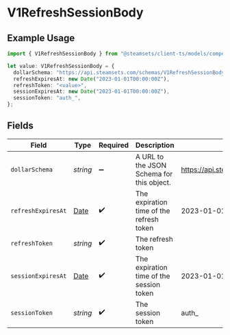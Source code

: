 # V1RefreshSessionBody

## Example Usage

```typescript
import { V1RefreshSessionBody } from "@steamsets/client-ts/models/components";

let value: V1RefreshSessionBody = {
  dollarSchema: "https://api.steamsets.com/schemas/V1RefreshSessionBody.json",
  refreshExpiresAt: new Date("2023-01-01T00:00:00Z"),
  refreshToken: "<value>",
  sessionExpiresAt: new Date("2023-01-01T00:00:00Z"),
  sessionToken: "auth_",
};
```

## Fields

| Field                                                                                         | Type                                                                                          | Required                                                                                      | Description                                                                                   | Example                                                                                       |
| --------------------------------------------------------------------------------------------- | --------------------------------------------------------------------------------------------- | --------------------------------------------------------------------------------------------- | --------------------------------------------------------------------------------------------- | --------------------------------------------------------------------------------------------- |
| `dollarSchema`                                                                                | *string*                                                                                      | :heavy_minus_sign:                                                                            | A URL to the JSON Schema for this object.                                                     | https://api.steamsets.com/schemas/V1RefreshSessionBody.json                                   |
| `refreshExpiresAt`                                                                            | [Date](https://developer.mozilla.org/en-US/docs/Web/JavaScript/Reference/Global_Objects/Date) | :heavy_check_mark:                                                                            | The expiration time of the refresh token                                                      | 2023-01-01T00:00:00Z                                                                          |
| `refreshToken`                                                                                | *string*                                                                                      | :heavy_check_mark:                                                                            | The refresh token                                                                             |                                                                                               |
| `sessionExpiresAt`                                                                            | [Date](https://developer.mozilla.org/en-US/docs/Web/JavaScript/Reference/Global_Objects/Date) | :heavy_check_mark:                                                                            | The expiration time of the session token                                                      | 2023-01-01T00:00:00Z                                                                          |
| `sessionToken`                                                                                | *string*                                                                                      | :heavy_check_mark:                                                                            | The session token                                                                             | auth_                                                                                         |